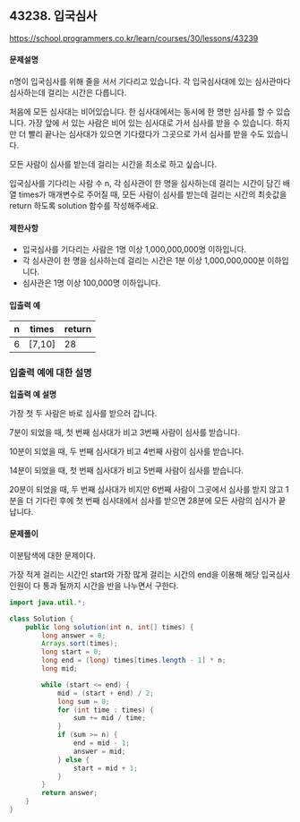 ## 43238. 입국심사

https://school.programmers.co.kr/learn/courses/30/lessons/43239

#### 문제설명

n명이 입국심사를 위해 줄을 서서 기다리고 있습니다. 각 입국심사대에 있는 심사관마다 심사하는데 걸리는 시간은 다릅니다.

처음에 모든 심사대는 비어있습니다. 한 심사대에서는 동시에 한 명만 심사를 할 수 있습니다. 가장 앞에 서 있는 사람은 비어 있는 심사대로 가서 심사를 받을 수 있습니다. 하지만 더 빨리 끝나는 심사대가 있으면 기다렸다가 그곳으로 가서 심사를 받을 수도 있습니다.

모든 사람이 심사를 받는데 걸리는 시간을 최소로 하고 싶습니다.

입국심사를 기다리는 사람 수 n, 각 심사관이 한 명을 심사하는데 걸리는 시간이 담긴 배열 times가 매개변수로 주어질 때, 모든 사람이 심사를 받는데 걸리는 시간의 최솟값을 return 하도록 solution 함수를 작성해주세요.

#### 제한사항

- 입국심사를 기다리는 사람은 1명 이상 1,000,000,000명 이하입니다.
- 각 심사관이 한 명을 심사하는데 걸리는 시간은 1분 이상 1,000,000,000분 이하입니다.
- 심사관은 1명 이상 100,000명 이하입니다.

#### 입출력 예

| n | times  | return |
|---|--------|--------|
| 6 | [7,10] | 28     |

### 입출력 예에 대한 설명

**입출력 예 설명**

가장 첫 두 사람은 바로 심사를 받으러 갑니다.

7분이 되었을 때, 첫 번째 심사대가 비고 3번째 사람이 심사를 받습니다.

10분이 되었을 때, 두 번째 심사대가 비고 4번째 사람이 심사를 받습니다.

14분이 되었을 때, 첫 번째 심사대가 비고 5번째 사람이 심사를 받습니다.

20분이 되었을 때, 두 번째 심사대가 비지만 6번째 사람이 그곳에서 심사를 받지 않고 1분을 더 기다린 후에 첫 번째 심사대에서 심사를 받으면 28분에 모든 사람의 심사가 끝납니다.

#### 문제풀이

이분탐색에 대한 문제이다.

가장 적게 걸리는 시간인 start와 가장 많게 걸리는 시간의 end을 이용해 해당 입국심사 인원이 다 통과 될까지 시간을 반을 나누면서 구한다.  

```java
import java.util.*;

class Solution {
    public long solution(int n, int[] times) {
        long answer = 0;
        Arrays.sort(times);
        long start = 0;
        long end = (long) times[times.length - 1] * n;
        long mid;

        while (start <= end) {
            mid = (start + end) / 2;
            long sum = 0;
            for (int time : times) {
                sum += mid / time;
            }
            if (sum >= n) {
                end = mid - 1;
                answer = mid;
            } else {
                start = mid + 1;
            }
        }
        return answer;
    }
}
```

